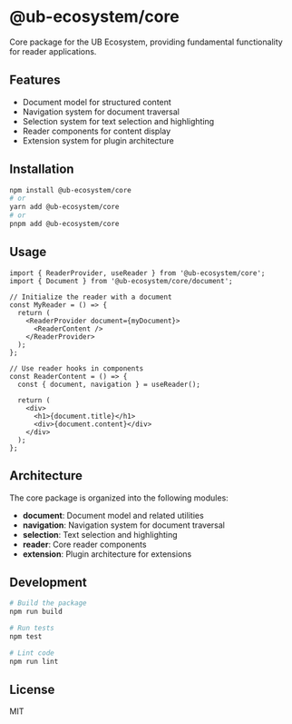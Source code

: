 # @ub-ecosystem/core

Core package for the UB Ecosystem, providing fundamental functionality for reader applications.

## Features

- Document model for structured content
- Navigation system for document traversal
- Selection system for text selection and highlighting
- Reader components for content display
- Extension system for plugin architecture

## Installation

```bash
npm install @ub-ecosystem/core
# or
yarn add @ub-ecosystem/core
# or
pnpm add @ub-ecosystem/core
```

## Usage

```tsx
import { ReaderProvider, useReader } from '@ub-ecosystem/core';
import { Document } from '@ub-ecosystem/core/document';

// Initialize the reader with a document
const MyReader = () => {
  return (
    <ReaderProvider document={myDocument}>
      <ReaderContent />
    </ReaderProvider>
  );
};

// Use reader hooks in components
const ReaderContent = () => {
  const { document, navigation } = useReader();

  return (
    <div>
      <h1>{document.title}</h1>
      <div>{document.content}</div>
    </div>
  );
};
```

## Architecture

The core package is organized into the following modules:

- **document**: Document model and related utilities
- **navigation**: Navigation system for document traversal
- **selection**: Text selection and highlighting
- **reader**: Core reader components
- **extension**: Plugin architecture for extensions

## Development

```bash
# Build the package
npm run build

# Run tests
npm test

# Lint code
npm run lint
```

## License

MIT
